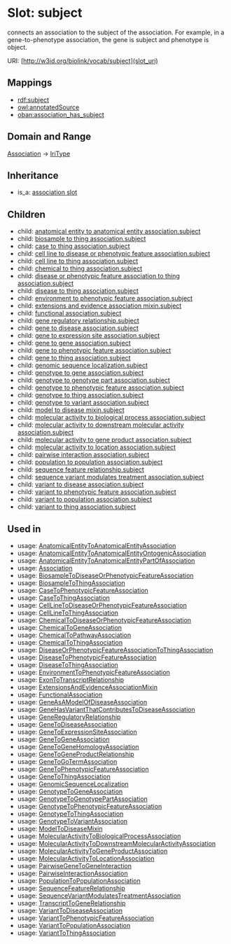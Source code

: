 # Slot: subject


connects an association to the subject of the association. For example, in a gene-to-phenotype association, the gene is subject and phenotype is object.

URI: [http://w3id.org/biolink/vocab/subject](slot_uri)
## Mappings

 * [rdf:subject](http://purl.obolibrary.org/obo/rdf_subject)
 * [owl:annotatedSource](http://purl.obolibrary.org/obo/owl_annotatedSource)
 * [oban:association_has_subject](http://purl.obolibrary.org/obo/oban_association_has_subject)
## Domain and Range

[Association](Association.md) -> [IriType](IriType.md)
## Inheritance

 *  is_a: [association slot](association_slot.md)
## Children

 *  child: [anatomical entity to anatomical entity association.subject](anatomical_entity_to_anatomical_entity_association_subject.md)
 *  child: [biosample to thing association.subject](biosample_to_thing_association_subject.md)
 *  child: [case to thing association.subject](case_to_thing_association_subject.md)
 *  child: [cell line to disease or phenotypic feature association.subject](cell_line_to_disease_or_phenotypic_feature_association_subject.md)
 *  child: [cell line to thing association.subject](cell_line_to_thing_association_subject.md)
 *  child: [chemical to thing association.subject](chemical_to_thing_association_subject.md)
 *  child: [disease or phenotypic feature association to thing association.subject](disease_or_phenotypic_feature_association_to_thing_association_subject.md)
 *  child: [disease to thing association.subject](disease_to_thing_association_subject.md)
 *  child: [environment to phenotypic feature association.subject](environment_to_phenotypic_feature_association_subject.md)
 *  child: [extensions and evidence association mixin.subject](extensions_and_evidence_association_mixin_subject.md)
 *  child: [functional association.subject](functional_association_subject.md)
 *  child: [gene regulatory relationship.subject](gene_regulatory_relationship_subject.md)
 *  child: [gene to disease association.subject](gene_to_disease_association_subject.md)
 *  child: [gene to expression site association.subject](gene_to_expression_site_association_subject.md)
 *  child: [gene to gene association.subject](gene_to_gene_association_subject.md)
 *  child: [gene to phenotypic feature association.subject](gene_to_phenotypic_feature_association_subject.md)
 *  child: [gene to thing association.subject](gene_to_thing_association_subject.md)
 *  child: [genomic sequence localization.subject](genomic_sequence_localization_subject.md)
 *  child: [genotype to gene association.subject](genotype_to_gene_association_subject.md)
 *  child: [genotype to genotype part association.subject](genotype_to_genotype_part_association_subject.md)
 *  child: [genotype to phenotypic feature association.subject](genotype_to_phenotypic_feature_association_subject.md)
 *  child: [genotype to thing association.subject](genotype_to_thing_association_subject.md)
 *  child: [genotype to variant association.subject](genotype_to_variant_association_subject.md)
 *  child: [model to disease mixin.subject](model_to_disease_mixin_subject.md)
 *  child: [molecular activity to biological process association.subject](molecular_activity_to_biological_process_association_subject.md)
 *  child: [molecular activity to downstream molecular activity association.subject](molecular_activity_to_downstream_molecular_activity_association_subject.md)
 *  child: [molecular activity to gene product association.subject](molecular_activity_to_gene_product_association_subject.md)
 *  child: [molecular activity to location association.subject](molecular_activity_to_location_association_subject.md)
 *  child: [pairwise interaction association.subject](pairwise_interaction_association_subject.md)
 *  child: [population to population association.subject](population_to_population_association_subject.md)
 *  child: [sequence feature relationship.subject](sequence_feature_relationship_subject.md)
 *  child: [sequence variant modulates treatment association.subject](sequence_variant_modulates_treatment_association_subject.md)
 *  child: [variant to disease association.subject](variant_to_disease_association_subject.md)
 *  child: [variant to phenotypic feature association.subject](variant_to_phenotypic_feature_association_subject.md)
 *  child: [variant to population association.subject](variant_to_population_association_subject.md)
 *  child: [variant to thing association.subject](variant_to_thing_association_subject.md)
## Used in

 *  usage: [AnatomicalEntityToAnatomicalEntityAssociation](AnatomicalEntityToAnatomicalEntityAssociation.md)
 *  usage: [AnatomicalEntityToAnatomicalEntityOntogenicAssociation](AnatomicalEntityToAnatomicalEntityOntogenicAssociation.md)
 *  usage: [AnatomicalEntityToAnatomicalEntityPartOfAssociation](AnatomicalEntityToAnatomicalEntityPartOfAssociation.md)
 *  usage: [Association](Association.md)
 *  usage: [BiosampleToDiseaseOrPhenotypicFeatureAssociation](BiosampleToDiseaseOrPhenotypicFeatureAssociation.md)
 *  usage: [BiosampleToThingAssociation](BiosampleToThingAssociation.md)
 *  usage: [CaseToPhenotypicFeatureAssociation](CaseToPhenotypicFeatureAssociation.md)
 *  usage: [CaseToThingAssociation](CaseToThingAssociation.md)
 *  usage: [CellLineToDiseaseOrPhenotypicFeatureAssociation](CellLineToDiseaseOrPhenotypicFeatureAssociation.md)
 *  usage: [CellLineToThingAssociation](CellLineToThingAssociation.md)
 *  usage: [ChemicalToDiseaseOrPhenotypicFeatureAssociation](ChemicalToDiseaseOrPhenotypicFeatureAssociation.md)
 *  usage: [ChemicalToGeneAssociation](ChemicalToGeneAssociation.md)
 *  usage: [ChemicalToPathwayAssociation](ChemicalToPathwayAssociation.md)
 *  usage: [ChemicalToThingAssociation](ChemicalToThingAssociation.md)
 *  usage: [DiseaseOrPhenotypicFeatureAssociationToThingAssociation](DiseaseOrPhenotypicFeatureAssociationToThingAssociation.md)
 *  usage: [DiseaseToPhenotypicFeatureAssociation](DiseaseToPhenotypicFeatureAssociation.md)
 *  usage: [DiseaseToThingAssociation](DiseaseToThingAssociation.md)
 *  usage: [EnvironmentToPhenotypicFeatureAssociation](EnvironmentToPhenotypicFeatureAssociation.md)
 *  usage: [ExonToTranscriptRelationship](ExonToTranscriptRelationship.md)
 *  usage: [ExtensionsAndEvidenceAssociationMixin](ExtensionsAndEvidenceAssociationMixin.md)
 *  usage: [FunctionalAssociation](FunctionalAssociation.md)
 *  usage: [GeneAsAModelOfDiseaseAssociation](GeneAsAModelOfDiseaseAssociation.md)
 *  usage: [GeneHasVariantThatContributesToDiseaseAssociation](GeneHasVariantThatContributesToDiseaseAssociation.md)
 *  usage: [GeneRegulatoryRelationship](GeneRegulatoryRelationship.md)
 *  usage: [GeneToDiseaseAssociation](GeneToDiseaseAssociation.md)
 *  usage: [GeneToExpressionSiteAssociation](GeneToExpressionSiteAssociation.md)
 *  usage: [GeneToGeneAssociation](GeneToGeneAssociation.md)
 *  usage: [GeneToGeneHomologyAssociation](GeneToGeneHomologyAssociation.md)
 *  usage: [GeneToGeneProductRelationship](GeneToGeneProductRelationship.md)
 *  usage: [GeneToGoTermAssociation](GeneToGoTermAssociation.md)
 *  usage: [GeneToPhenotypicFeatureAssociation](GeneToPhenotypicFeatureAssociation.md)
 *  usage: [GeneToThingAssociation](GeneToThingAssociation.md)
 *  usage: [GenomicSequenceLocalization](GenomicSequenceLocalization.md)
 *  usage: [GenotypeToGeneAssociation](GenotypeToGeneAssociation.md)
 *  usage: [GenotypeToGenotypePartAssociation](GenotypeToGenotypePartAssociation.md)
 *  usage: [GenotypeToPhenotypicFeatureAssociation](GenotypeToPhenotypicFeatureAssociation.md)
 *  usage: [GenotypeToThingAssociation](GenotypeToThingAssociation.md)
 *  usage: [GenotypeToVariantAssociation](GenotypeToVariantAssociation.md)
 *  usage: [ModelToDiseaseMixin](ModelToDiseaseMixin.md)
 *  usage: [MolecularActivityToBiologicalProcessAssociation](MolecularActivityToBiologicalProcessAssociation.md)
 *  usage: [MolecularActivityToDownstreamMolecularActivityAssociation](MolecularActivityToDownstreamMolecularActivityAssociation.md)
 *  usage: [MolecularActivityToGeneProductAssociation](MolecularActivityToGeneProductAssociation.md)
 *  usage: [MolecularActivityToLocationAssociation](MolecularActivityToLocationAssociation.md)
 *  usage: [PairwiseGeneToGeneInteraction](PairwiseGeneToGeneInteraction.md)
 *  usage: [PairwiseInteractionAssociation](PairwiseInteractionAssociation.md)
 *  usage: [PopulationToPopulationAssociation](PopulationToPopulationAssociation.md)
 *  usage: [SequenceFeatureRelationship](SequenceFeatureRelationship.md)
 *  usage: [SequenceVariantModulatesTreatmentAssociation](SequenceVariantModulatesTreatmentAssociation.md)
 *  usage: [TranscriptToGeneRelationship](TranscriptToGeneRelationship.md)
 *  usage: [VariantToDiseaseAssociation](VariantToDiseaseAssociation.md)
 *  usage: [VariantToPhenotypicFeatureAssociation](VariantToPhenotypicFeatureAssociation.md)
 *  usage: [VariantToPopulationAssociation](VariantToPopulationAssociation.md)
 *  usage: [VariantToThingAssociation](VariantToThingAssociation.md)
